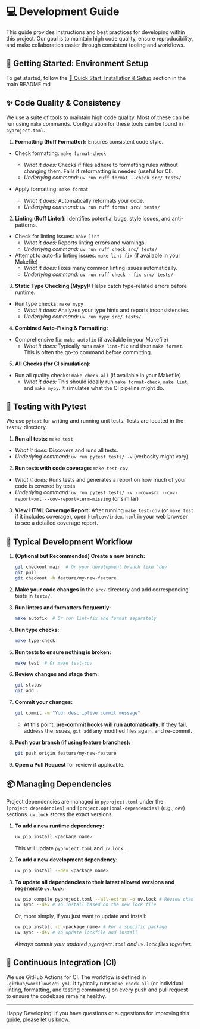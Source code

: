 # 💻 Development Guide

This guide provides instructions and best practices for developing within this project. Our goal is to maintain high code quality, ensure reproducibility, and make collaboration easier through consistent tooling and workflows.

## 🚀 Getting Started: Environment Setup

To get started, follow the [🚀 Quick Start: Installation & Setup](../README.md#-quick-start-installation--setup) section in the main README.md

## ✨ Code Quality & Consistency

We use a suite of tools to maintain high code quality. Most of these can be run using `make` commands. Configuration for these tools can be found in `pyproject.toml`.

1. **Formatting (Ruff Formatter):** Ensures consistent code style.

- Check formatting: `make format-check`
  - *What it does:* Checks if files adhere to formatting rules without changing them. Fails if reformatting is needed (useful for CI).
  - *Underlying command:* `uv run ruff format --check src/ tests/`

- Apply formatting: `make format`
  - *What it does:* Automatically reformats your code.
  - *Underlying command:* `uv run ruff format src/ tests/`

2. **Linting (Ruff Linter):** Identifies potential bugs, style issues, and anti-patterns.

- Check for linting issues: `make lint`
  - *What it does:* Reports linting errors and warnings.
  - *Underlying command:* `uv run ruff check src/ tests/`
- Attempt to auto-fix linting issues: `make lint-fix` (if available in your Makefile)
  - *What it does:* Fixes many common linting issues automatically.
  - *Underlying command:* `uv run ruff check --fix src/ tests/`

3. **Static Type Checking (Mypy):** Helps catch type-related errors before runtime.

- Run type checks: `make mypy`
  - *What it does:* Analyzes your type hints and reports inconsistencies.
  - *Underlying command:* `uv run mypy src/ tests/`

4. **Combined Auto-Fixing & Formatting:**

- Comprehensive fix: `make autofix` (if available in your Makefile)
  - *What it does:* Typically runs `make lint-fix` and then `make format`. This is often the go-to command before committing.

5. **All Checks (for CI simulation):**

- Run all quality checks: `make check-all` (if available in your Makefile)
  - *What it does:* This should ideally run `make format-check`, `make lint`, and `make mypy`. It simulates what the CI pipeline might do.

## 🧪 Testing with Pytest

We use `pytest` for writing and running unit tests. Tests are located in the `tests/` directory.

1. **Run all tests:** `make test`

- *What it does:* Discovers and runs all tests.
- *Underlying command:* `uv run pytest tests/ -v` (verbosity might vary)

2. **Run tests with code coverage:** `make test-cov`

- *What it does:* Runs tests and generates a report on how much of your code is covered by tests.
- *Underlying command:* `uv run pytest tests/ -v --cov=src --cov-report=xml --cov-report=term-missing` (or similar)

3. **View HTML Coverage Report:** After running `make test-cov` (or `make test` if it includes coverage), open `htmlcov/index.html` in your web browser to see a detailed coverage report.

## 🔄 Typical Development Workflow

1. **(Optional but Recommended) Create a new branch:**

    ```bash
    git checkout main  # Or your development branch like 'dev'
    git pull
    git checkout -b feature/my-new-feature
    ```

2. **Make your code changes** in the `src/` directory and add corresponding tests in `tests/`.
3. **Run linters and formatters frequently:**

    ```bash
    make autofix  # Or run lint-fix and format separately
    ```

4. **Run type checks:**

    ```bash
    make type-check
    ```

5. **Run tests to ensure nothing is broken:**

    ```bash
    make test  # Or make test-cov
    ```

6. **Review changes and stage them:**

    ```bash
    git status
    git add .
    ```

7. **Commit your changes:**

    ```bash
    git commit -m "Your descriptive commit message"
    ```

    - At this point, **pre-commit hooks will run automatically**. If they fail, address the issues, `git add` any modified files again, and re-commit.
8. **Push your branch (if using feature branches):**

    ```bash
    git push origin feature/my-new-feature
    ```

9. **Open a Pull Request** for review if applicable.

## 📦 Managing Dependencies

Project dependencies are managed in `pyproject.toml` under the `[project.dependencies]` and `[project.optional-dependencies]` (e.g., `dev`) sections. `uv.lock` stores the exact versions.

1. **To add a new runtime dependency:**

    ```bash
    uv pip install <package_name>
    ```

    This will update `pyproject.toml` and `uv.lock`.
2. **To add a new development dependency:**

    ```bash
    uv pip install --dev <package_name>
    ```

3. **To update all dependencies to their latest allowed versions and regenerate `uv.lock`:**

    ```bash
    uv pip compile pyproject.toml --all-extras -o uv.lock # Review changes before committing uv.lock
    uv sync --dev # To install based on the new lock file
    ```

    Or, more simply, if you just want to update and install:

    ```bash
    uv pip install -U <package_name> # For a specific package
    uv sync --dev # To update lockfile and install
    ```

    *Always commit your updated `pyproject.toml` and `uv.lock` files together.*

## 🤖 Continuous Integration (CI)

We use GitHub Actions for CI. The workflow is defined in `.github/workflows/ci.yml`. It typically runs `make check-all` (or individual linting, formatting, and testing commands) on every push and pull request to ensure the codebase remains healthy.

---

Happy Developing! If you have questions or suggestions for improving this guide, please let us know.

